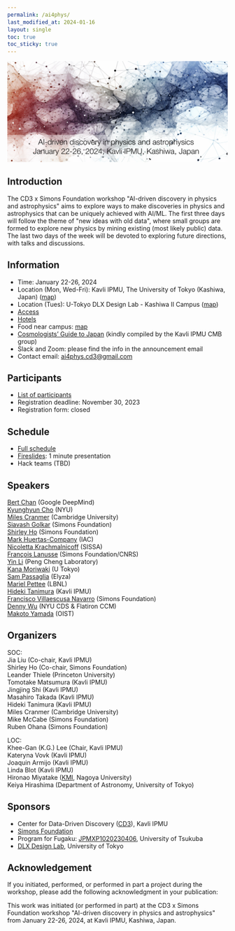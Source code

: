 ```yaml
---
permalink: /ai4phys/
last_modified_at: 2024-01-16
layout: single
toc: true
toc_sticky: true
---
```


![banner](/_images/ai4phys_banner.png)
## Introduction

The CD3 x Simons Foundation workshop "AI-driven discovery in physics and astrophysics" aims to explore ways to make discoveries in physics and astrophysics that can be uniquely achieved with AI/ML. The first three days will follow the theme of "new ideas with old data", where small groups are formed to explore new physics by mining existing (most likely public) data. The last two days of the week will be devoted to exploring future directions, with talks and discussions. 

## Information

* Time: January 22-26, 2024
* Location (Mon, Wed-Fri): Kavli IPMU, The University of Tokyo (Kashiwa, Japan) ([map](https://maps.app.goo.gl/YzgzK9UrQ55sL89x8))
* Location (Tues): U-Tokyo DLX Design Lab - Kashiwa II Campus ([map](https://maps.app.goo.gl/jpgZn2fQVJKwhQg5A))
* [Access](https://www.ipmu.jp/visitors/access-ipmu)
* [Hotels](https://www.ipmu.jp/visitors/accommodation)
* Food near campus: [map](https://www.google.com/maps/d/u/1/edit?mid=19vATYu2h1a6U74yt53fsnK7XeO5x6pY&usp=sharing)
* [Cosmologists’ Guide to Japan](https://sites.google.com/view/ipmucmb/discover-japan) (kindly compiled by the Kavli IPMU CMB group)
* Slack and Zoom: please find the info in the announcement email 
* Contact email: ai4phys.cd3@gmail.com
  
## Participants 

* [List of participants](https://docs.google.com/spreadsheets/d/e/2PACX-1vRSrzz3KVijHet4UbIL9uaa4MYSRCxV2tTMdqzviCOb0jJtmaXJtzJvrWF5bdtEEenrQXzmra2YQ401/pubhtml?gid=1689797346&single=true)
* Registration deadline: November 30, 2023
* Registration form: closed


## Schedule

* [Full schedule](https://docs.google.com/spreadsheets/d/e/2PACX-1vRSrzz3KVijHet4UbIL9uaa4MYSRCxV2tTMdqzviCOb0jJtmaXJtzJvrWF5bdtEEenrQXzmra2YQ401/pubhtml?gid=1995226109&single=true)
* [Fireslides](https://docs.google.com/spreadsheets/d/e/2PACX-1vRSrzz3KVijHet4UbIL9uaa4MYSRCxV2tTMdqzviCOb0jJtmaXJtzJvrWF5bdtEEenrQXzmra2YQ401/pubhtml?gid=680479747&single=true): 1 minute presentation
* Hack teams (TBD)

## Speakers
[Bert Chan](https://chakazul.github.io/) (Google DeepMind)\
[Kyunghyun Cho](https://kyunghyuncho.me/) (NYU)\
[Miles Cranmer](https://astroautomata.com/) (Cambridge University)\
[Siavash Golkar](https://www.simonsfoundation.org/people/siavash-golkar/) (Simons Foundation)\
[Shirley Ho](https://www.shirleyho.me/) (Simons Foundation)\
[Mark Huertas-Company](https://mhuertascompany.weebly.com/) (IAC)\
[Nicoletta Krachmalnicoff](https://www.sissa.it/ap/members.php?ID=174) (SISSA)\
[François Lanusse](https://flanusse.net/) (Simons Foundation/CNRS)\
[Yin Li](https://scholar.google.com/citations?user=EAUmw6UAAAAJ) (Peng Cheng Laboratory)\
[Kana Moriwaki](http://www-utap.phys.s.u-tokyo.ac.jp/~moriwaki/) (U Tokyo)\
[Sam Passaglia](https://www.passaglia.jp/) (Elyza)\
[Mariel Pettee](https://marielpettee.com/) (LBNL)\
[Hideki Tanimura](https://member.ipmu.jp/hideki.tanimura/index.htm) (Kavli IPMU)\
[Francisco Villaescusa Navarro](https://franciscovillaescusa.github.io/) (Simons Foundation)\
[Denny Wu](https://www.cs.toronto.edu/~dennywu/) (NYU CDS & Flatiron CCM)\
[Makoto Yamada](https://www.oist.jp/research/makoto-yamada) (OIST)

## Organizers

SOC:\
Jia Liu (Co-chair, Kavli IPMU)\
Shirley Ho (Co-chair, Simons Foundation)\
Leander Thiele (Princeton University)\
Tomotake Matsumura (Kavli IPMU)\
Jingjing Shi (Kavli IPMU)\
Masahiro Takada (Kavli IPMU)\
Hideki Tanimura (Kavli IPMU)\
Miles Cranmer (Cambridge University)\
Mike McCabe (Simons Foundation)\
Ruben Ohana (Simons Foundation)

LOC:\
Khee-Gan (K.G.) Lee (Chair, Kavli IPMU)\
Kateryna Vovk (Kavli IPMU)\
Joaquin Armijo (Kavli IPMU)\
Linda Blot (Kavli IPMU)\
Hironao Miyatake ([KMI](https://www.kmi.nagoya-u.ac.jp/eng/), Nagoya University)\
Keiya Hirashima (Department of Astronomy, University of Tokyo)

## Sponsors

* Center for Data-Driven Discovery ([CD3](https://cd3.ipmu.jp/)), Kavli IPMU
* [Simons Foundation](https://www.simonsfoundation.org/)
* Program for Fugaku: [JPMXP1020230406](https://www2.ccs.tsukuba.ac.jp/aiuniverse/index.html), University of Tsukuba
* [DLX Design Lab](https://www.designlab.ac/), University of Tokyo


## Acknowledgement

If you initiated, performed, or performed in part a project during the workshop, please add the following acknowledgment in your publication:

This work was initiated (or performed in part) at the CD3 x Simons Foundation workshop "AI-driven discovery in physics and astrophysics" from January 22-26, 2024, at Kavli IPMU, Kashiwa, Japan.
